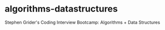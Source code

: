 # algorithms-datastructures

Stephen Grider's Coding Interview Bootcamp: Algorithms + Data Structures
